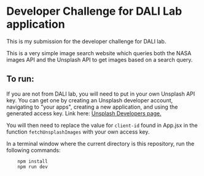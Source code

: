 # Developer Challenge for DALI Lab application
This is my submission for the developer challenge for DALI lab. 

This is a very simple image search website which queries both the NASA images API and the Unsplash API to get images based on a search query.

## To run:
If you are not from DALI lab, you will need to put in your own Unsplash API key. You can get one by creating an Unsplash developer account, navigating to "your apps", creating a new application, and using the generated access key. Link here: [Unsplash Developers page.](https://unsplash.com/developers)

You will then need to replace the value for `client-id` found in App.jsx in the function `fetchUnsplashImages` with your own access key.

In a terminal window where the current directory is this repository, run the following commands:
        
        npm install
        npm run dev
